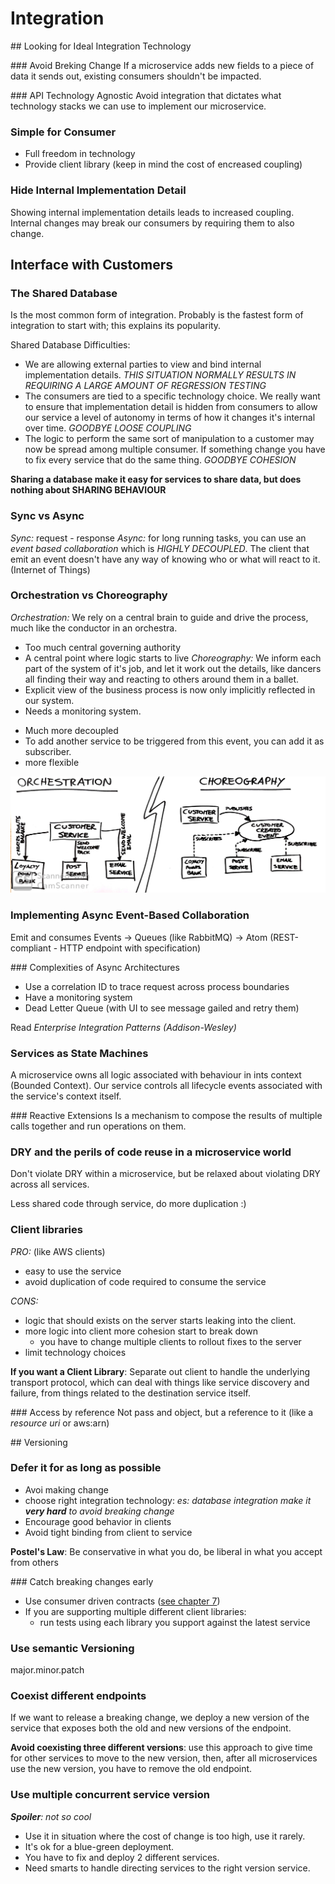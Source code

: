 # Integration

## Looking for Ideal Integration Technology

### Avoid Breking Change
If a microservice adds new fields to a piece of data it sends out, existing consumers shouldn't be impacted.

### API Technology Agnostic
Avoid integration that dictates what technology stacks we can use to implement our microservice.

### Simple for Consumer
- Full freedom in technology
- Provide client library (keep in mind the cost of encreased coupling)

### Hide Internal Implementation Detail
Showing internal implementation details leads to increased coupling.
Internal changes may break our consumers by requiring them to also change.

## Interface with Customers

### The Shared Database
Is the most common form of integration.
Probably is the fastest form of integration to start with; this explains its popularity.

Shared Database Difficulties:
- We are allowing external parties to view and bind internal implementation details. _THIS SITUATION NORMALLY RESULTS IN REQUIRING A LARGE AMOUNT OF REGRESSION TESTING_
- The consumers are tied to a specific technology choice. We really want to ensure that implementation detail is hidden from consumers to allow our service a level of autonomy in terms of how it changes it's internal over time. _GOODBYE LOOSE COUPLING_
- The logic to perform the same sort of manipulation to a customer may now be spread among multiple consumer. If something change you have to fix every service that do the same thing. _GOODBYE COHESION_

**Sharing a database make it easy for services to share data, but does nothing about SHARING BEHAVIOUR**

### Sync vs Async
_Sync:_ request - response
_Async:_ for long running tasks, you can use an _event based collaboration_ which is _HIGHLY DECOUPLED_. The client that emit an event doesn't have any way of knowing who or what will react to it. (Internet of Things)

### Orchestration vs Choreography

_Orchestration:_ We rely on a central brain to guide and drive the process, much like the conductor in an orchestra.
  - Too much central governing authority
  - A central point where logic starts to live
_Choreography:_ We inform each part of the system of it's job, and let it work out the details, like dancers all finding their way and reacting to others around them in a ballet.
  - Explicit view of the business process is now only implicitly reflected in our system.
  - Needs a monitoring system.
  + Much more decoupled
  + To add another service to be triggered from this event, you can add it as subscriber.
  + more flexible

![Orchestration vs Choreography](./img/orchestration_choreography.jpg "Orchestration vs Choreography")

### Implementing Async Event-Based Collaboration
Emit and consumes Events
  -> Queues (like RabbitMQ)
  -> Atom (REST-compliant - HTTP endpoint with specification)

### Complexities of Async Architectures
  - Use a correlation ID to trace request across process boundaries
  - Have a monitoring system
  - Dead Letter Queue (with UI to see message gailed and retry them)

Read _Enterprise Integration Patterns (Addison-Wesley)_

### Services as State Machines
A microservice owns all logic associated with behaviour in ints context (Bounded Context). Our service controls all lifecycle events associated with the service's context itself.

### Reactive Extensions
Is a mechanism to compose the results of multiple calls together and run operations on them.

### DRY and the perils of code reuse in a microservice world
Don't violate DRY within a microservice, but be relaxed about violating DRY across all services.

Less shared code through service, do more duplication :)

### Client libraries
_PRO:_ (like AWS clients)
  - easy to use the service
  - avoid duplication of code required to consume the service

_CONS:_
  - logic that should exists on the server starts leaking into the client.
  - more logic into client more cohesion start to break down
      - you have to change multiple clients to rollout fixes to the server
  - limit technology choices

**If you want a Client Library**: Separate out client to handle the underlying transport protocol, which can deal with things like service discovery and failure, from things related to the destination service itself.

### Access by reference
Not pass and object, but a reference to it (like a _resource uri_ or aws:arn)

## Versioning

### Defer it for as long as possible
- Avoi making change
- choose right integration technology: _es: database integration make it **very hard** to avoid breaking change_
- Encourage good behavior in clients
- Avoid tight binding from client to service

**Postel's Law**: Be conservative in what you do, be liberal in what you accept from others

### Catch breaking changes early
- Use consumer driven contracts ([see chapter 7](./7_Testing.md))
- If you are supporting multiple different client libraries:
    - run tests using each library you support against the latest service

### Use semantic Versioning
major.minor.patch

### Coexist different endpoints
If we want to release a breaking change, we deploy a new version of the service that exposes both the old and new versions of the endpoint.

**Avoid coexisting three different versions**: use this approach to give time for other services to move to the new version, then, after all microservices use the new version, you have to remove the old endpoint.

### Use multiple concurrent service version
_**Spoiler**: not so cool_

- Use it in situation where the cost of change is too high, use it rarely.
- It's ok for a blue-green deployment.
- You have to fix and deploy 2 different services.
- Need smarts to handle directing services to the right version service.





